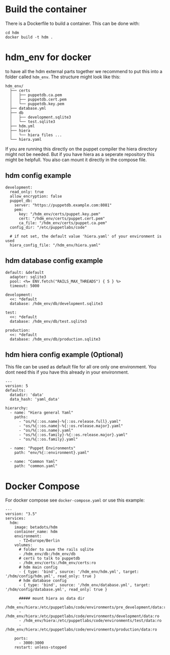 # Build the container

There is a Dockerfile to build a container. This can be done with:

    cd hdm
    docker build -t hdm .

# hdm_env for docker

to have all the hdm external parts together we recommend to put this into a folder called `hdm_env`.
The structure might look like this:

    hdm_env/
      ├── certs
      │   ├── puppetdb.ca.pem
      │   ├── puppetdb.cert.pem
      │   └── puppetdb.key.pem
      ├── database.yml
      ├── db
      │   ├── development.sqlite3
      │   └── test.sqlite3
      ├── hdm.yml
      ├── hiera
      │   └── hiera files ...
      └── hiera.yaml

If you are running this directly on the puppet compiler the hiera directory might not be needed. But if you have hiera as a seperate repository this might be helpfull. You also can mount it directly in the compose file.

## hdm config example

    development:
      read_only: true
      allow_encryption: false
      puppet_db:
        server: "https://puppetdb.example.com:8081"
        pem:
          key: "/hdm_env/certs/puppet.key.pem"
          cert: "/hdm_env/certs/puppet.cert.pem"
          ca_file: "/hdm_env/certs/puppet.ca.pem"
      config_dir: "/etc/puppetlabs/code"

      # if not set, the default value 'hiera.yaml' of your environment is used
      hiera_config_file: "/hdm_env/hiera.yaml"


## hdm database config example

    default: &default
      adapter: sqlite3
      pool: <%= ENV.fetch("RAILS_MAX_THREADS") { 5 } %>
      timeout: 5000

    development:
      <<: *default
      database: /hdm_env/db/development.sqlite3

    test:
      <<: *default
      database: /hdm_env/db/test.sqlite3

    production:
      <<: *default
      database: /hdm_env/db/production.sqlite3

## hdm hiera config example (Optional)

This file can be used as default file for all ore only one environment. You dont need this if you have this already in your environment.

    ---
    version: 5
    defaults:
      datadir: 'data'
      data_hash: 'yaml_data'

    hierarchy:
      - name: "Hiera general Yaml"
        paths:
          - "os/%{::os.name}-%{::os.release.full}.yaml"
          - "os/%{::os.name}-%{::os.release.major}.yaml"
          - "os/%{::os.name}.yaml"
          - "os/%{::os.family}-%{::os.release.major}.yaml"
          - "os/%{::os.family}.yaml"

      - name: "Puppet Environments"
        path: "env/%{::environment}.yaml"

      - name: "Common Yaml"
        path: "common.yaml"

# Docker Compose

For docker compose see `docker-compose.yaml` or use this example:

    ---
    version: "3.5"
    services:
      hdm:
        image: betadots/hdm
        container_name: hdm
        environment:
          - TZ=Europe/Berlin
        volumes:
          # folder to save the rails sqlite
          - /hdm_env/db:/hdm_env/db
          # certs to talk to puppetdb
          - /hdm_env/certs:/hdm_env/certs:ro
          # hdm main config
          - { type: 'bind', source: '/hdm_env/hdm.yml', target: '/hdm/config/hdm.yml', read_only: true }
          # hdm database config
          - { type: 'bind', source: '/hdm_env/database.yml', target: '/hdm/config/database.yml', read_only: true }

          ##### mount hiera as data dir
          - /hdm_env/hiera:/etc/puppetlabs/code/environments/pre_development/data:ro
          - /hdm_env/hiera:/etc/puppetlabs/code/environments/development/data:ro
          - /hdm_env/hiera:/etc/puppetlabs/code/environments/test/data:ro
          - /hdm_env/hiera:/etc/puppetlabs/code/environments/production/data:ro

        ports:
          - 3000:3000
        restart: unless-stopped
